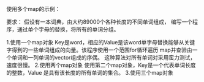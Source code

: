 使用多个map的示例：

要求：
    假设有一本词典，由大约89000个各种长度的不同单词组成，
编写一个程序，通过单个字母的替换，将所有的单词分组。

1.使用一个map对象
    Key是word，相应的Value是该word单字母替换能够从关键
字得到的一些单词组成的向量。该程序使用一个范围for循环遍历
map并查验由一个单词和一列单词的vector组成的序偶。
    这种算法对所有单词对采用蛮力测试，速度很慢。
2.使用两个map对象
    使用第二个map对象，Key是一个代表单词长度的整数，Value
是具有该长度的所有单词的集合。
3.使用三个map对象
    